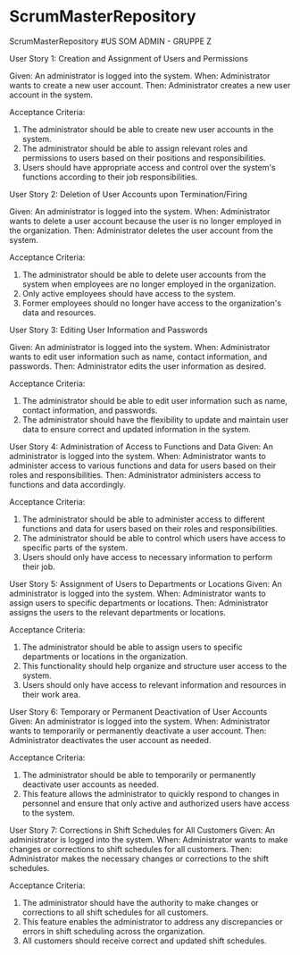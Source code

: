 # ScrumMasterRepository
ScrumMasterRepository
#US SOM ADMIN - GRUPPE Z 

User Story 1: Creation and Assignment of Users and Permissions

Given: An administrator is logged into the system.
When: Administrator wants to create a new user account.
Then: Administrator creates a new user account in the system.

Acceptance Criteria:
1. The administrator should be able to create new user accounts in the system.
2. The administrator should be able to assign relevant roles and permissions to users based on their positions and responsibilities.
3. Users should have appropriate access and control over the system's functions according to their job responsibilities.

User Story 2: Deletion of User Accounts upon Termination/Firing

Given: An administrator is logged into the system.
When: Administrator wants to delete a user account because the user is no longer employed in the organization.
Then: Administrator deletes the user account from the system.

Acceptance Criteria:
1. The administrator should be able to delete user accounts from the system when employees are no longer employed in the organization.
2. Only active employees should have access to the system.
3. Former employees should no longer have access to the organization's data and resources.

User Story 3: Editing User Information and Passwords

Given: An administrator is logged into the system.
When: Administrator wants to edit user information such as name, contact information, and passwords.
Then: Administrator edits the user information as desired.

Acceptance Criteria:
1. The administrator should be able to edit user information such as name, contact information, and passwords.
2. The administrator should have the flexibility to update and maintain user data to ensure correct and updated information in the system.

User Story 4: Administration of Access to Functions and Data
Given: An administrator is logged into the system.
When: Administrator wants to administer access to various functions and data for users based on their roles and responsibilities.
Then: Administrator administers access to functions and data accordingly.

Acceptance Criteria:
1. The administrator should be able to administer access to different functions and data for users based on their roles and responsibilities.
2. The administrator should be able to control which users have access to specific parts of the system.
3. Users should only have access to necessary information to perform their job.

User Story 5: Assignment of Users to Departments or Locations
Given: An administrator is logged into the system.
When: Administrator wants to assign users to specific departments or locations.
Then: Administrator assigns the users to the relevant departments or locations.

Acceptance Criteria:
1. The administrator should be able to assign users to specific departments or locations in the organization.
2. This functionality should help organize and structure user access to the system.
3. Users should only have access to relevant information and resources in their work area.

User Story 6: Temporary or Permanent Deactivation of User Accounts
Given: An administrator is logged into the system.
When: Administrator wants to temporarily or permanently deactivate a user account.
Then: Administrator deactivates the user account as needed.

Acceptance Criteria:
1. The administrator should be able to temporarily or permanently deactivate user accounts as needed.
2. This feature allows the administrator to quickly respond to changes in personnel and ensure that only active and authorized users have access to the system.

User Story 7: Corrections in Shift Schedules for All Customers
Given: An administrator is logged into the system.
When: Administrator wants to make changes or corrections to shift schedules for all customers.
Then: Administrator makes the necessary changes or corrections to the shift schedules.

Acceptance Criteria:
1. The administrator should have the authority to make changes or corrections to all shift schedules for all customers.
2. This feature enables the administrator to address any discrepancies or errors in shift scheduling across the organization.
3. All customers should receive correct and updated shift schedules.


